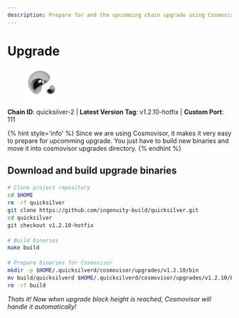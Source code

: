 ```yaml
---
description: Prepare for and the upcomming chain upgrade using Cosmovisor.
---
```


# Upgrade

<figure><img src="https://raw.githubusercontent.com/kj89/cosmos-images/main/logos/quicksilver.png" alt=""><figcaption></figcaption></figure>

**Chain ID**: quicksilver-2 | **Latest Version Tag**: v1.2.10-hotfix | **Custom Port**: 111

{% hint style='info' %}
Since we are using Cosmovisor, it makes it very easy to prepare for upcomming upgrade.
You just have to build new binaries and move it into cosmovisor upgrades directory.
{% endhint %}

## Download and build upgrade binaries

```bash
# Clone project repository
cd $HOME
rm -rf quicksilver
git clone https://github.com/ingenuity-build/quicksilver.git
cd quicksilver
git checkout v1.2.10-hotfix

# Build binaries
make build

# Prepare binaries for Cosmovisor
mkdir -p $HOME/.quicksilverd/cosmovisor/upgrades/v1.2.10/bin
mv build/quicksilverd $HOME/.quicksilverd/cosmovisor/upgrades/v1.2.10/bin/
rm -rf build
```

*Thats it! Now when upgrade block height is reached, Cosmovisor will handle it automatically!*
